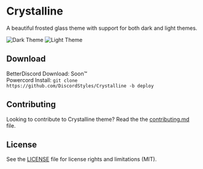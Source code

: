 # Crystalline

A beautiful frosted glass theme with support for both dark and light themes.

![Dark Theme](https://i.imgur.com/yLuoJGA.jpeg)
![Light Theme](https://i.imgur.com/MtTIGeI.jpeg)

## Download

BetterDiscord Download: Soon:tm:  
Powercord Install: `git clone https://github.com/DiscordStyles/Crystalline -b deploy`

## Contributing

Looking to contribute to Crystalline theme? Read the the [contributing.md](https://github.com/DiscordStyles/Crystalline/blob/main/CONTRIBUTING.md) file.

## License

See the [LICENSE](https://github.com/DiscordStyles/Crystalline/blob/main/LICENSE.md) file for license rights and limitations (MIT).
